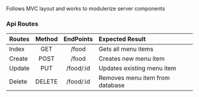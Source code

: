Follows MVC layout and works to modulerize server components

### Api Routes

|Routes|Method|EndPoints|Expected Result|
|------|:---:|:---:|:----|
|Index|GET|/food|Gets all menu items|
|Create|POST|/food|Creates new menu item|
|Update|PUT|/food/:id|Updates existing menu item|
|Delete|DELETE|/food/:id|Removes menu item from database|